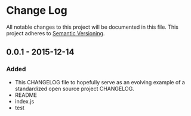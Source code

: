 # Change Log
All notable changes to this project will be documented in this file.
This project adheres to [Semantic Versioning](http://semver.org/).

## 0.0.1 - 2015-12-14
### Added
- This CHANGELOG file to hopefully serve as an evolving example of a standardized open source project CHANGELOG.
- README
- index.js
- test
